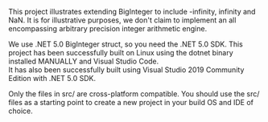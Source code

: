 This project illustrates extending BigInteger to include -infinity, infinity and NaN.
It is for illustrative purposes, we don't claim to implement an all encompassing 
arbitrary precision integer arithmetic engine.

We use .NET 5.0 BigInteger struct, so you need the .NET 5.0 SDK.  This project has been
successfully built on Linux using the dotnet binary installed MANUALLY and Visual Studio Code.  
It has also been successfully built using Visual Studio 2019 Community Edition with .NET 5.0 SDK. 

Only the files in src/ are cross-platform compatible.  You should use the src/ files as a starting point
to create a new project in your build OS and IDE of choice.
